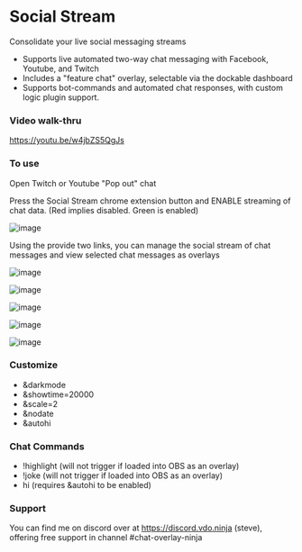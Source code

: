 # Social Stream
Consolidate your live social messaging streams

- Supports live automated two-way chat messaging with Facebook, Youtube, and Twitch
- Includes a "feature chat" overlay, selectable via the dockable dashboard
- Supports bot-commands and automated chat responses, with custom logic plugin support.

### Video walk-thru

https://youtu.be/w4jbZS5QgJs

### To use

Open Twitch or Youtube "Pop out" chat

Press the Social Stream chrome extension button and ENABLE streaming of chat data. (Red implies disabled. Green is enabled)

![image](https://user-images.githubusercontent.com/2575698/142856707-0a6bc4bd-51b4-4cd0-9fa3-ef5a1adfcbf7.png)

Using the provide two links, you can manage the social stream of chat messages and view selected chat messages as overlays

![image](https://user-images.githubusercontent.com/2575698/142855500-23475cac-0859-47e4-921f-96a1727339ee.png)

![image](https://user-images.githubusercontent.com/2575698/142855087-30d6de29-1b70-4324-9677-2acc887865ce.png)

![image](https://user-images.githubusercontent.com/2575698/142854951-fe1f34c9-0e24-495f-8bfe-a33ab69fa7cb.png)

![image](https://user-images.githubusercontent.com/2575698/142855585-45c11625-c01c-4cc0-bfe0-cde4aed5fc44.png)

![image](https://user-images.githubusercontent.com/2575698/142855680-74f6055d-7b79-4e9a-ae7d-909c7f677a24.png)

### Customize

- &darkmode
- &showtime=20000
- &scale=2
- &nodate
- &autohi


### Chat Commands

- !highlight  (will not trigger if loaded into OBS as an overlay)
- !joke  (will not trigger if loaded into OBS as an overlay)
- hi  (requires &autohi to be enabled)

### Support

You can find me on discord over at https://discord.vdo.ninja (steve), offering free support in channel #chat-overlay-ninja 
